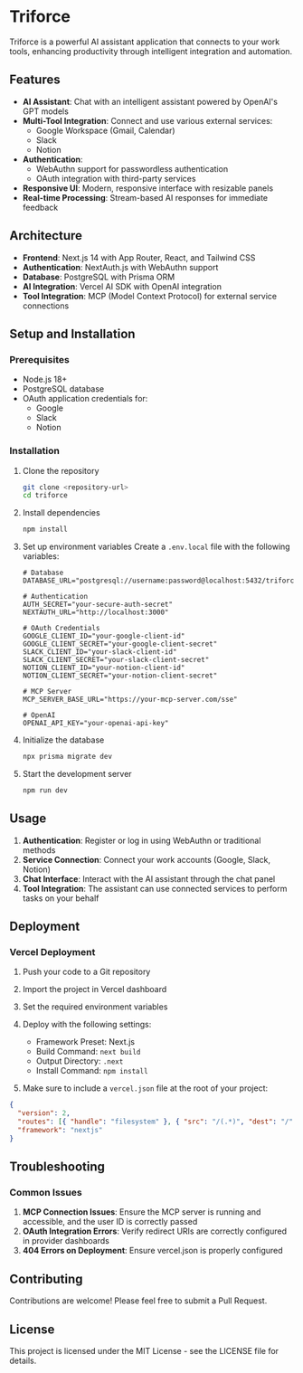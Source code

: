 # Triforce

Triforce is a powerful AI assistant application that connects to your work tools, enhancing productivity through intelligent integration and automation.

## Features

- **AI Assistant**: Chat with an intelligent assistant powered by OpenAI's GPT models
- **Multi-Tool Integration**: Connect and use various external services:
  - Google Workspace (Gmail, Calendar)
  - Slack
  - Notion
- **Authentication**:
  - WebAuthn support for passwordless authentication
  - OAuth integration with third-party services
- **Responsive UI**: Modern, responsive interface with resizable panels
- **Real-time Processing**: Stream-based AI responses for immediate feedback

## Architecture

- **Frontend**: Next.js 14 with App Router, React, and Tailwind CSS
- **Authentication**: NextAuth.js with WebAuthn support
- **Database**: PostgreSQL with Prisma ORM
- **AI Integration**: Vercel AI SDK with OpenAI integration
- **Tool Integration**: MCP (Model Context Protocol) for external service connections

## Setup and Installation

### Prerequisites

- Node.js 18+
- PostgreSQL database
- OAuth application credentials for:
  - Google
  - Slack
  - Notion

### Installation

1. Clone the repository

   ```bash
   git clone <repository-url>
   cd triforce
   ```

2. Install dependencies

   ```bash
   npm install
   ```

3. Set up environment variables
   Create a `.env.local` file with the following variables:

   ```
   # Database
   DATABASE_URL="postgresql://username:password@localhost:5432/triforce"

   # Authentication
   AUTH_SECRET="your-secure-auth-secret"
   NEXTAUTH_URL="http://localhost:3000"

   # OAuth Credentials
   GOOGLE_CLIENT_ID="your-google-client-id"
   GOOGLE_CLIENT_SECRET="your-google-client-secret"
   SLACK_CLIENT_ID="your-slack-client-id"
   SLACK_CLIENT_SECRET="your-slack-client-secret"
   NOTION_CLIENT_ID="your-notion-client-id"
   NOTION_CLIENT_SECRET="your-notion-client-secret"

   # MCP Server
   MCP_SERVER_BASE_URL="https://your-mcp-server.com/sse"

   # OpenAI
   OPENAI_API_KEY="your-openai-api-key"
   ```

4. Initialize the database

   ```bash
   npx prisma migrate dev
   ```

5. Start the development server
   ```bash
   npm run dev
   ```

## Usage

1. **Authentication**: Register or log in using WebAuthn or traditional methods
2. **Service Connection**: Connect your work accounts (Google, Slack, Notion)
3. **Chat Interface**: Interact with the AI assistant through the chat panel
4. **Tool Integration**: The assistant can use connected services to perform tasks on your behalf

## Deployment

### Vercel Deployment

1. Push your code to a Git repository
2. Import the project in Vercel dashboard
3. Set the required environment variables
4. Deploy with the following settings:

   - Framework Preset: Next.js
   - Build Command: `next build`
   - Output Directory: `.next`
   - Install Command: `npm install`

5. Make sure to include a `vercel.json` file at the root of your project:

```json
{
  "version": 2,
  "routes": [{ "handle": "filesystem" }, { "src": "/(.*)", "dest": "/" }],
  "framework": "nextjs"
}
```

## Troubleshooting

### Common Issues

1. **MCP Connection Issues**: Ensure the MCP server is running and accessible, and the user ID is correctly passed
2. **OAuth Integration Errors**: Verify redirect URIs are correctly configured in provider dashboards
3. **404 Errors on Deployment**: Ensure vercel.json is properly configured

## Contributing

Contributions are welcome! Please feel free to submit a Pull Request.

## License

This project is licensed under the MIT License - see the LICENSE file for details.
